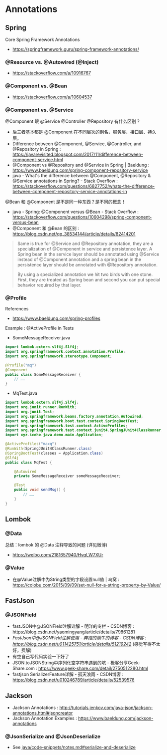 # Annotations

## Spring

Core Spring Framework Annotations

- https://springframework.guru/spring-framework-annotations/

### @Resource vs. @Autowired (@Inject)

- https://stackoverflow.com/a/10916767

### @Component vs. @Bean

- https://stackoverflow.com/a/10604537

### @Component vs. @Service

@Component 跟 @Service @Controller @Repository 有什么区别？

- 后三者基本都是 @Component 在不同层次的别名，服务层、接口层、持久层。
- Difference between @Component, @Service, @Controller, and @Repository in Spring : https://javarevisited.blogspot.com/2017/11/difference-between-component-service.html
- @Component vs @Repository and @Service in Spring | Baeldung : https://www.baeldung.com/spring-component-repository-service
- java - What&#39;s the difference between @Component, @Repository &amp; @Service annotations in Spring? - Stack Overflow : https://stackoverflow.com/questions/6827752/whats-the-difference-between-component-repository-service-annotations-in

@Bean 和 @Component 是不是同一种东西？是不同的概念！

- java - Spring: @Component versus @Bean - Stack Overflow : https://stackoverflow.com/questions/10604298/spring-component-versus-bean
- @Component 和 @Bean 的区别 : https://blog.csdn.net/qq_38534144/article/details/82414201

> Same is true for @Service and @Repository annotation, they are a specialization of @Component in service and persistence layer. A Spring bean in the service layer should be annotated using @Service instead of @Component annotation and a spring bean in the persistence layer should be annotated with @Repository annotation.
>
> By using a specialized annotation we hit two birds with one stone. First, they are treated as Spring bean and second you can put special behavior required by that layer.

### @Profile

References

- https://www.baeldung.com/spring-profiles

Example : @ActiveProfile in Tests

- SomeMessageReceiver.java

```java
import lombok.extern.slf4j.Slf4j;
import org.springframework.context.annotation.Profile;
import org.springframework.stereotype.Component;

@Profile("mq")
@Component
public class SomeMessageReceiver {
    // ……
}

```

- MqTest.java

```java
import lombok.extern.slf4j.Slf4j;
import org.junit.runner.RunWith;
import org.junit.Test;
import org.springframework.beans.factory.annotation.Autowired;
import org.springframework.boot.test.context.SpringBootTest;
import org.springframework.test.context.ActiveProfiles;
import org.springframework.test.context.junit4.SpringJUnit4ClassRunner;
import xyz.icehe.java.demo.main.Application;

@ActiveProfiles("maxq")
@RunWith(SpringJUnit4ClassRunner.class)
@SpringBootTest(classes = Application.class)
@Slf4j
public class MqTest {

    @Autowired
    private SomeMessageReceiver someMessageReceiver;

    @Test
    public void sendMsg() {
        // ……
    }
}

```

## Lombok

### @Data

总结：lombok 的 @Data 注释导致的问题 (详见微博)

- https://weibo.com/2181657940/HvqLW7XUr

### @Value

- 在@Value注解中为String类型的字段设置null值 | 鸟窝 : https://colobu.com/2015/09/09/set-null-for-a-string-property-by-Value/

## FastJson

### @JSONField

- fastJSON中@JSONField注解详解 - 明洋的专栏 - CSDN博客 : https://blog.csdn.net/yaomingyang/article/details/79861281
- _FastJson中@JSONField注解使用 - 奔跑的蜗牛的博客 - CSDN博客 : https://blog.csdn.net/u011425751/article/details/51219242_ (感觉写得不太好，费解)
- 有空自己写代码实验一下好了
- JSON.toJSONString中序列化空字符串遇到的坑 - 极客分享Geek-Share.com : https://www.geek-share.com/detail/2750512280.html
- fastjson SerializerFeature详解 - 孤天浪雨 - CSDN博客 : https://blog.csdn.net/u010246789/article/details/52539576

## Jackson

- Jackson Annotations : http://tutorials.jenkov.com/java-json/jackson-annotations.html#jsoncreator
- Jackson Annotation Examples : https://www.baeldung.com/jackson-annotations

### @JsonSerialize and @JsonDeserialize

- See [java/code-snippets/notes.md#serialize-and-deserialize](java/code-snippets/notes.md#serialize-and-deserialize)
